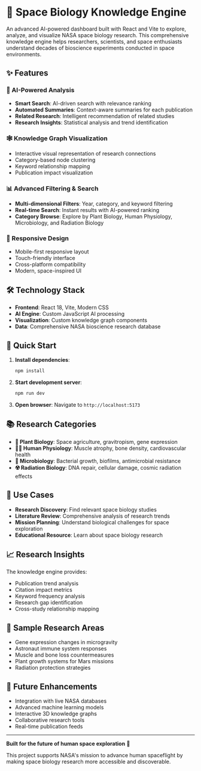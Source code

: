 # 🚀 Space Biology Knowledge Engine

An advanced AI-powered dashboard built with React and Vite to explore, analyze, and visualize NASA space biology research. This comprehensive knowledge engine helps researchers, scientists, and space enthusiasts understand decades of bioscience experiments conducted in space environments.

## ✨ Features

### 🤖 AI-Powered Analysis
- **Smart Search**: AI-driven search with relevance ranking
- **Automated Summaries**: Context-aware summaries for each publication
- **Related Research**: Intelligent recommendation of related studies
- **Research Insights**: Statistical analysis and trend identification

### 🕸️ Knowledge Graph Visualization
- Interactive visual representation of research connections
- Category-based node clustering
- Keyword relationship mapping
- Publication impact visualization

### 📊 Advanced Filtering & Search
- **Multi-dimensional Filters**: Year, category, and keyword filtering
- **Real-time Search**: Instant results with AI-powered ranking
- **Category Browse**: Explore by Plant Biology, Human Physiology, Microbiology, and Radiation Biology

### 📱 Responsive Design
- Mobile-first responsive layout
- Touch-friendly interface
- Cross-platform compatibility
- Modern, space-inspired UI

## 🛠️ Technology Stack

- **Frontend**: React 18, Vite, Modern CSS
- **AI Engine**: Custom JavaScript AI processing
- **Visualization**: Custom knowledge graph components
- **Data**: Comprehensive NASA bioscience research database

## 🚀 Quick Start

1. **Install dependencies**:
   ```bash
   npm install
   ```

2. **Start development server**:
   ```bash
   npm run dev
   ```

3. **Open browser**: Navigate to `http://localhost:5173`

## 📚 Research Categories

- **🌱 Plant Biology**: Space agriculture, gravitropism, gene expression
- **👨‍🚀 Human Physiology**: Muscle atrophy, bone density, cardiovascular health
- **🦠 Microbiology**: Bacterial growth, biofilms, antimicrobial resistance  
- **☢️ Radiation Biology**: DNA repair, cellular damage, cosmic radiation effects

## 🎯 Use Cases

- **Research Discovery**: Find relevant space biology studies
- **Literature Review**: Comprehensive analysis of research trends
- **Mission Planning**: Understand biological challenges for space exploration
- **Educational Resource**: Learn about space biology research

## 📈 Research Insights

The knowledge engine provides:
- Publication trend analysis
- Citation impact metrics
- Keyword frequency analysis
- Research gap identification
- Cross-study relationship mapping

## 🔬 Sample Research Areas

- Gene expression changes in microgravity
- Astronaut immune system responses
- Muscle and bone loss countermeasures
- Plant growth systems for Mars missions
- Radiation protection strategies

## 🌟 Future Enhancements

- Integration with live NASA databases
- Advanced machine learning models
- Interactive 3D knowledge graphs
- Collaborative research tools
- Real-time publication feeds

---

**Built for the future of human space exploration** 🌌

This project supports NASA's mission to advance human spaceflight by making space biology research more accessible and discoverable.
